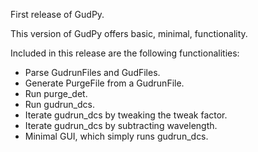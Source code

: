 First release of GudPy.

This version of GudPy offers basic, minimal, functionality.

Included in this release are the following functionalities:

- Parse GudrunFiles and GudFiles.
- Generate PurgeFile from a GudrunFile.
- Run purge_det.
- Run gudrun_dcs.
- Iterate gudrun_dcs by tweaking the tweak factor.
- Iterate gudrun_dcs by subtracting wavelength.
- Minimal GUI, which simply runs gudrun_dcs.
